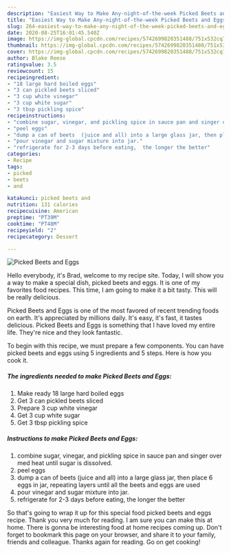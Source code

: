 ```yaml
---
description: "Easiest Way to Make Any-night-of-the-week Picked Beets and Eggs"
title: "Easiest Way to Make Any-night-of-the-week Picked Beets and Eggs"
slug: 264-easiest-way-to-make-any-night-of-the-week-picked-beets-and-eggs
date: 2020-08-25T16:01:45.540Z
image: https://img-global.cpcdn.com/recipes/5742699820351488/751x532cq70/picked-beets-and-eggs-recipe-main-photo.jpg
thumbnail: https://img-global.cpcdn.com/recipes/5742699820351488/751x532cq70/picked-beets-and-eggs-recipe-main-photo.jpg
cover: https://img-global.cpcdn.com/recipes/5742699820351488/751x532cq70/picked-beets-and-eggs-recipe-main-photo.jpg
author: Blake Reese
ratingvalue: 3.5
reviewcount: 15
recipeingredient:
- "18 large hard boiled eggs"
- "3 can pickled beets sliced"
- "3 cup white vinegar"
- "3 cup white sugar"
- "3 tbsp pickling spice"
recipeinstructions:
- "combine sugar, vinegar, and pickling spice in sauce pan and singer over med heat until sugar is dissolved."
- "peel eggs"
- "dump a can of beets  (juice and all) into a large glass jar, then place 6 eggs in jar,  repeating layers until all the beets and eggs are used"
- "pour vinegar and sugar mixture into jar."
- "refrigerate for 2-3 days before eating,  the longer the better"
categories:
- Recipe
tags:
- picked
- beets
- and

katakunci: picked beets and 
nutrition: 131 calories
recipecuisine: American
preptime: "PT39M"
cooktime: "PT48M"
recipeyield: "2"
recipecategory: Dessert

---
```



![Picked Beets and Eggs](https://img-global.cpcdn.com/recipes/5742699820351488/751x532cq70/picked-beets-and-eggs-recipe-main-photo.jpg)

Hello everybody, it's Brad, welcome to my recipe site. Today, I will show you a way to make a special dish, picked beets and eggs. It is one of my favorites food recipes. This time, I am going to make it a bit tasty. This will be really delicious.

Picked Beets and Eggs is one of the most favored of recent trending foods on earth. It's appreciated by millions daily. It's easy, it's fast, it tastes delicious. Picked Beets and Eggs is something that I have loved my entire life. They're nice and they look fantastic.




To begin with this recipe, we must prepare a few components. You can have picked beets and eggs using 5 ingredients and 5 steps. Here is how you cook it.

<!--inarticleads1-->

##### The ingredients needed to make Picked Beets and Eggs:

1. Make ready 18 large hard boiled eggs
1. Get 3 can pickled beets sliced
1. Prepare 3 cup white vinegar
1. Get 3 cup white sugar
1. Get 3 tbsp pickling spice




<!--inarticleads2-->

##### Instructions to make Picked Beets and Eggs:

1. combine sugar, vinegar, and pickling spice in sauce pan and singer over med heat until sugar is dissolved.
1. peel eggs
1. dump a can of beets  (juice and all) into a large glass jar, then place 6 eggs in jar,  repeating layers until all the beets and eggs are used
1. pour vinegar and sugar mixture into jar.
1. refrigerate for 2-3 days before eating,  the longer the better




So that's going to wrap it up for this special food picked beets and eggs recipe. Thank you very much for reading. I am sure you can make this at home. There is gonna be interesting food at home recipes coming up. Don't forget to bookmark this page on your browser, and share it to your family, friends and colleague. Thanks again for reading. Go on get cooking!
